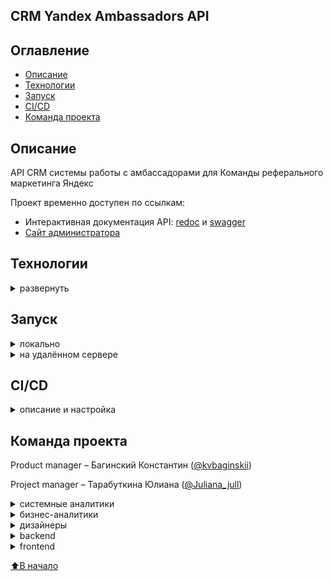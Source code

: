 ## CRM Yandex Ambassadors API

## Оглавление
- [Описание](#описание)
- [Технологии](#технологии)
- [Запуск](#запуск)
- [CI/CD](#cicd)
- [Команда проекта](#команда-проекта)

## Описание

API CRM системы работы с амбассадорами для Команды реферального маркетинга Яндекс

Проект временно доступен по ссылкам:
- Интерактивная документация API: 
[redoc](http://94.142.142.16/api/redoc/v1/) и [swagger](http://94.142.142.16/api/swagger/v1/)
- [Сайт администратора](http://94.142.142.16/admin)

## Технологии
<details>
<summary>развернуть</summary>

[Python 3.11](https://www.python.org/downloads/release/python-3110/)

[Django 4.2](https://docs.djangoproject.com/en/4.2/releases/4.2/)

[Django REST Framework 3.14.0](https://www.django-rest-framework.org/)

[DRF-Spectacular 0.27.1](https://drf-spectacular.readthedocs.io/en/latest/#)

[Simple JWT 5.3.1](https://django-rest-framework-simplejwt.readthedocs.io/en/latest/#)

[PostgreSQL 16](https://www.postgresql.org/docs/16/index.html)

[⬆️В начало](#оглавление)
</details>


## Запуск
<details>
<summary>локально</summary>

1. Установить сервер баз данных PostgreSQL версии 16 и выше ([документация](https://www.postgresql.org/))

2. Создать базу данных PostgreSQL

3. Создать и активировать виртуальное окружение:
    ```bash
    py -3.11 -m venv venv (Windows)
    python3 -m venv venv (Linux, MacOS)
    
    source venv/Scripts/activate (Windows)
    source venv/bin/activate (Linux, MacOS)
    ```

4. Обновить pip:
    ```bash
    python -m pip install --upgrade pip
    ```

5. Установить зависимости:
    ```bash
    pip install -r requirements.txt
    ```

6. Скопировать файл `.env.example_local` и переименовать в `.env`. 
Установить значения параметров в файле `.env`.

7. Выполнить миграции:
    ```bash
    python manage.py makemigrations
    
    python manage.py migrate
    ```

8. Создать суперпользователя:
    ```bash
    python manage.py createsuperuser
    ```

9. Импортировать в БД необходимые для работы данные:
    ```bash
    python manage.py loaddata ../db_data/data.json
    ```

10. При необходимости импортировать в БД тестовые данные:
    ```bash
    python manage.py loaddata ../db_data/test_data.json
    ```
    а также создать папку `backend/media/` и скопировать в неё содержимое папки `db_data/test_media/`

11. Запустить проект:
    ```bash
    python manage.py runserver 8008
    ```

После запуска проект доступен по адресам:
- сайт администратора
    ```markdown
    http://127.0.0.1:8008/admin/
    ```

- статическая документация API
    ```markdown
    http://127.0.0.1:8008/api/redoc/v1/
    
    http://127.0.0.1:8008/api/swagger/v1/
    ```

- динамическая документация API 
(генерируется библиотекой drf-spectacular, доступна при DEBUG=True):
    ```markdown
    http://127.0.0.1:8008/api/dynamic_doc/v1/download/
    
    http://127.0.0.1:8008/api/redoc/v1/dynamic/
    
    http://127.0.0.1:8008/api/swagger/v1/dynamic/
    ```

- CRM Yandex Ambassadors API
    ```markdown
    http://127.0.0.1:8008/api/v1/...
    ```

[⬆️В начало](#оглавление)
</details>


<details>
<summary>на удалённом сервере</summary>

1. Скопировать на сервер следующие файлы:
    ```shell
    scp -r <path_to_folder>/compose_files <username>@<server_pub_ip>:/<path_to_folder>/ambassadors
    scp <path_to_file>/nginx.conf <username>@<server_pub_ip>:/<path_to_folder>/ambassadors
    scp <path_to_file>/.env.example_remote_prod <username>@<server_pub_ip>:/<path_to_folder>/ambassadors
    ```

2. Подключиться к серверу
    ```shell
    ssh <username>@<server_ip>
    ```

3. Переименовать файл `.env.example_remote_prod` в `.env`
    ```shell
    mv <path_to_file>/.env.example_remote_prod <path_to_file>/.env
    ```

4. Открыть файл `.env` и задать значения параметров
    ```shell
    nano <path_to_file>/.env
    ```

5. Установить [Docker Engine](https://docs.docker.com/engine/install/ubuntu/)
и [плагин Compose](https://docs.docker.com/compose/install/linux/#install-the-plugin-manually).
Выполнить [действия после установки Linux для Docker Engine](https://docs.docker.com/engine/install/linux-postinstall/).

6. Перейти в папку `ambassadors/compose_files/`
    ```shell
    cd <path_to_folder>/ambassadors/compose_files
    ```

7. Выполнить
   - для запуска сервера с тестовыми данными в БД:
      ```shell
      docker compose -f docker-compose.dev.yml up -d
      ```

   - для запуска сервера без тестовых данных в БД:
      ```shell
      docker compose -f docker-compose.prod.yml up -d
      ```

После запуска проект доступен по адресам:
- сайт администратора (данные суперпользователя согласно соответствующим значениям в файле `.env`)
    ```markdown
    http://<server_ip>/admin
    ```

- Интерактивная документация API:
    ```markdown
    http://<server_ip>/api/redoc/v1/
    
    http://<server_ip>/api/swagger/v1/
    ```

- CRM Yandex Ambassadors API
    ```markdown
    http://<server_ip>/api/v1/...
    ```

[⬆️В начало](#оглавление)
</details>

## CI/CD
<details>
<summary>описание и настройка</summary>

- при пуше в любую Git ветку запускаются тесты
- при мёрдже PR в ветки `develop` или `release/` проект запускается на удалённом сервере
с импортированными в БД необходимыми для работы данными и тестовыми данными
- при мёрдже PR в ветку `main` проект запускается на удалённом сервере
с импортированными в БД необходимыми для работы данными

Для корректной работы CI/CD необходимо создать секретные переменные репозитория 
(Repository secrets):
```text
DOCKER_USERNAME=<docker_username>
DOCKER_PASSWORD=<docker_password>

SERVER_HOST=<server_pub_ip>
SERVER_USER=<username>

SSH_KEY=<--BEGIN OPENSSH PRIVATE KEY--...--END OPENSSH PRIVATE KEY--> # cat ~/.ssh/id_rsa
```

[⬆️В начало](#оглавление)
</details>

## Команда проекта

Product manager – Багинский Константин ([@kvbaginskii](https://t.me/kvbaginskii))

Project manager – Тарабуткина Юлиана ([@Juliana_jull](https://t.me/Juliana_jull))

<details>
<summary>системные аналитики</summary>

Сканави Павел ([@Reds_on_tour](https://t.me/Reds_on_tour)) - Lead

Краснов Дмитрий ([@DmAKrasnov](https://t.me/DmAKrasnov))

Павлюченко Елена ([@elprianik](https://t.me/elprianik))
</details>

<details>
<summary>бизнес-аналитики</summary>

Павлова Мария ([@MariaPavlova111](https://t.me/MariaPavlova111)) - Lead

Бублик Михаил ([@Boymit](https://t.me/Boymit))
</details>

<details>
<summary>дизайнеры</summary>

Фортунатова Екатерина ([@by42naa](https://t.me/by42naa)) - Lead

Торженова Юлия ([@Yuliya_Torzhenova](https://t.me/Yuliya_Torzhenova)]

Агафонова Светлана ([@agafonova_ss](https://t.me/agafonova_ss))
</details>

<details>
<summary>backend</summary>

Лашков Павел ([@hutjinator](https://t.me/hutjinator)) - Lead

Жуков Борис ([@sabjbrus](https://t.me/sabjbrus))

Лысогор Олег ([@tg_user_Oleg](https://t.me/tg_user_Oleg))

Ефимова Екатерина ([@KatKlejton](https://t.me/KatKlejton))
</details>

<details>
<summary>frontend</summary>

Журавлев Андрей ([@Andre2296](https://t.me/Andre2296)) - Lead

Типсин Дмитрий ([@Chia_Rio_Ru](https://t.me/Chia_Rio_Ru))

Манаев Денис ([@manaewd](https://t.me/manaewd))
</details>

[⬆️В начало](#оглавление)



